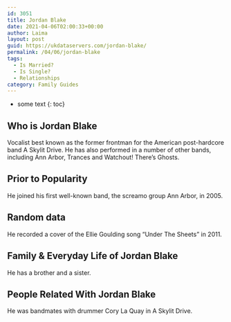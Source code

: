 ```yaml
---
id: 3051
title: Jordan Blake
date: 2021-04-06T02:00:33+00:00
author: Laima
layout: post
guid: https://ukdataservers.com/jordan-blake/
permalink: /04/06/jordan-blake
tags:
  - Is Married?
  - Is Single?
  - Relationships
category: Family Guides
---
```


* some text
{: toc}


## Who is Jordan Blake
                  
                  
                  
Vocalist best known as the former frontman for the American post-hardcore band A Skylit Drive. He has also performed in a number of other bands, including Ann Arbor, Trances and Watchout! There&#8217;s Ghosts.
                  
              
            
              
            
                
                
                
## Prior to Popularity
                  
                  
                  
He joined his first well-known band, the screamo group Ann Arbor, in 2005.
                  
              
            
              
            
                
                
                
## Random data
                  
                  
                  
He recorded a cover of the Ellie Goulding song &#8220;Under The Sheets&#8221; in 2011.
                  
              
            
              
            
                
                
                
## Family & Everyday Life of Jordan Blake
                  
                  
                  
He has a brother and a sister.
                  
              
            
              
            
                
                
                
## People Related With Jordan Blake
                  
                  
                  
He was bandmates with drummer Cory La Quay in A Skylit Drive.
                  
              
            
              
            
                
              
            
              
              
            
            
              
            
          
          
          